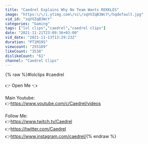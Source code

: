 ```yaml
---
title: "Caedrel Explains Why No Team Wants REKKLES"
image: "https:\/\/i.ytimg.com\/vi\/sqVVZqB3WcY\/hqdefault.jpg"
vid_id: "sqVVZqB3WcY"
categories: "Gaming"
tags: ["lol clips","caedrel","caedrel clips"]
date: "2021-11-21T23:09:36+03:00"
vid_date: "2021-11-13T13:29:23Z"
duration: "PT1M19S"
viewcount: "255189"
likeCount: "3538"
dislikeCount: "61"
channel: "Caedrel Clips"
---
```

{% raw %}#lolclips #caedrel<br /><br />👉 Open Me 👈<br /> <br />Main Youtube:<br />👉<a rel="nofollow" target="blank" href="https://www.youtube.com/c/Caedrel/videos">https://www.youtube.com/c/Caedrel/videos</a><br /><br />Follow Me: <br />👉<a rel="nofollow" target="blank" href="https://www.twitch.tv/Caedrel">https://www.twitch.tv/Caedrel</a><br />👉<a rel="nofollow" target="blank" href="https://twitter.com/Caedrel">https://twitter.com/Caedrel</a><br />👉<a rel="nofollow" target="blank" href="https://www.instagram.com/caedrel/">https://www.instagram.com/caedrel/</a>{% endraw %}
